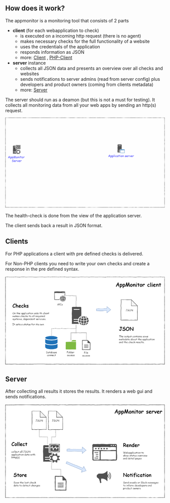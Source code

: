## How does it work?

The appmonitor is a monitoring tool that consists of 2 parts

- **client** (for each webapplication to check)
  - is executed on a incoming http request (there is no agent)
  - makes necessary checks for the full functionality of a website
  - uses the credentials of the application
  - responds information as JSON
  - more: [Client](20_Client/10_Introduction.md) , [PHP-Client](30_PHP-client/10_Introduction.md)
- **server** instance
  - collects all JSON data and presents an overview over all checks and websites
  - sends notifications to server admins (read from server config) plus developers and product owners (coming from clients metadata)
  - more: [Server](10_Server/10_Installation.md)

The server should run as a deamon (but this is not a must for testing).
It collects all monitoring data from all your web apps by sending an http(s) request.

![Overview](images/appmonitor-request-to-clients.gif "Overview")

The health-check is done from the view of the application server.

The client sends back a result in JSON format.

## Clients

For PHP applications a client with pre defined checks is delivered.

For Non-PHP clients you need to write your own checks and create a response in the pre defined syntax.
  
![Client](images/appmonitor-overview-client.png "Client")

## Server

After collecting all results it stores the results. It renders a web gui and sends notifications.

![Client](images/appmonitor-overview-server.png "Server")
